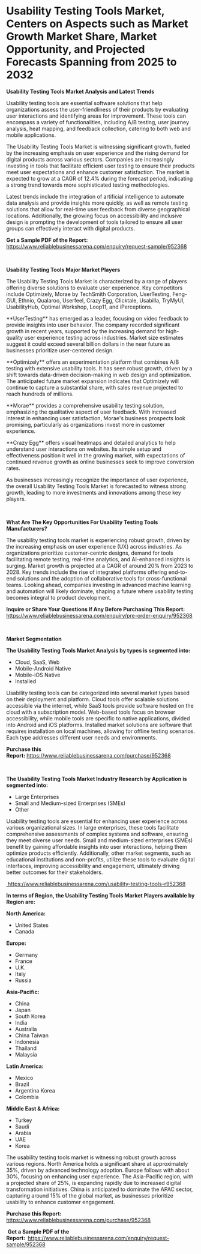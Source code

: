 <p><h1>Usability Testing Tools Market, Centers on Aspects such as Market Growth Market Share, Market Opportunity, and Projected Forecasts Spanning from 2025 to 2032</h1></p><p><strong>Usability Testing Tools Market Analysis and Latest Trends</strong></p>
<p><p>Usability testing tools are essential software solutions that help organizations assess the user-friendliness of their products by evaluating user interactions and identifying areas for improvement. These tools can encompass a variety of functionalities, including A/B testing, user journey analysis, heat mapping, and feedback collection, catering to both web and mobile applications. </p><p>The Usability Testing Tools Market is witnessing significant growth, fueled by the increasing emphasis on user experience and the rising demand for digital products across various sectors. Companies are increasingly investing in tools that facilitate efficient user testing to ensure their products meet user expectations and enhance customer satisfaction. The market is expected to grow at a CAGR of 12.4% during the forecast period, indicating a strong trend towards more sophisticated testing methodologies.</p><p>Latest trends include the integration of artificial intelligence to automate data analysis and provide insights more quickly, as well as remote testing solutions that allow for real-time user feedback from diverse geographical locations. Additionally, the growing focus on accessibility and inclusive design is prompting the development of tools tailored to ensure all user groups can effectively interact with digital products.</p></p>
<p><strong>Get a Sample PDF of the Report:&nbsp;</strong> <a href="https://www.reliablebusinessarena.com/enquiry/request-sample/952368?utm_campaign=2217&utm_medium=2&utm_source=Github&utm_content=ia&utm_term=17042025&utm_id=usability-testing-tools">https://www.reliablebusinessarena.com/enquiry/request-sample/952368</a></p>
<p>&nbsp;</p>
<p><strong>Usability Testing Tools Major Market Players</strong></p>
<p><p>The Usability Testing Tools Market is characterized by a range of players offering diverse solutions to evaluate user experience. Key competitors include Optimizely, Morae by TechSmith Corporation, UserTesting, Feng-GUI, Ethnio, Qualaroo, Userfeel, Crazy Egg, Clicktale, Usabilla, TryMyUI, UsabilityHub, Optimal Workshop, Loop11, and iPerceptions.</p><p>**UserTesting** has emerged as a leader, focusing on video feedback to provide insights into user behavior. The company recorded significant growth in recent years, supported by the increasing demand for high-quality user experience testing across industries. Market size estimates suggest it could exceed several billion dollars in the near future as businesses prioritize user-centered design.</p><p>**Optimizely** offers an experimentation platform that combines A/B testing with extensive usability tools. It has seen robust growth, driven by a shift towards data-driven decision-making in web design and optimization. The anticipated future market expansion indicates that Optimizely will continue to capture a substantial share, with sales revenue projected to reach hundreds of millions.</p><p>**Morae** provides a comprehensive usability testing solution, emphasizing the qualitative aspect of user feedback. With increased interest in enhancing user satisfaction, Morae's business prospects look promising, particularly as organizations invest more in customer experience.</p><p>**Crazy Egg** offers visual heatmaps and detailed analytics to help understand user interactions on websites. Its simple setup and effectiveness position it well in the growing market, with expectations of continued revenue growth as online businesses seek to improve conversion rates.</p><p>As businesses increasingly recognize the importance of user experience, the overall Usability Testing Tools Market is forecasted to witness strong growth, leading to more investments and innovations among these key players.</p></p>
<p>&nbsp;</p>
<p><strong>What Are The Key Opportunities For Usability Testing Tools Manufacturers?</strong></p>
<p><p>The usability testing tools market is experiencing robust growth, driven by the increasing emphasis on user experience (UX) across industries. As organizations prioritize customer-centric designs, demand for tools facilitating remote testing, real-time analytics, and AI-enhanced insights is surging. Market growth is projected at a CAGR of around 20% from 2023 to 2028. Key trends include the rise of integrated platforms offering end-to-end solutions and the adoption of collaborative tools for cross-functional teams. Looking ahead, companies investing in advanced machine learning and automation will likely dominate, shaping a future where usability testing becomes integral to product development.</p></p>
<p><strong>Inquire or Share Your Questions If Any Before Purchasing This Report:</strong> <a href="https://www.reliablebusinessarena.com/enquiry/pre-order-enquiry/952368?utm_campaign=2217&utm_medium=2&utm_source=Github&utm_content=ia&utm_term=17042025&utm_id=usability-testing-tools">https://www.reliablebusinessarena.com/enquiry/pre-order-enquiry/952368</a></p>
<p>&nbsp;</p>
<p><strong>Market Segmentation</strong></p>
<p><strong>The Usability Testing Tools Market Analysis by types is segmented into:</strong></p>
<p><ul><li>Cloud, SaaS, Web</li><li>Mobile-Android Native</li><li>Mobile-iOS Native</li><li>Installed</li></ul></p>
<p><p>Usability testing tools can be categorized into several market types based on their deployment and platform. Cloud tools offer scalable solutions accessible via the internet, while SaaS tools provide software hosted on the cloud with a subscription model. Web-based tools focus on browser accessibility, while mobile tools are specific to native applications, divided into Android and iOS platforms. Installed market solutions are software that requires installation on local machines, allowing for offline testing scenarios. Each type addresses different user needs and environments.</p></p>
<p><strong>Purchase this Report:&nbsp;</strong><a href="https://www.reliablebusinessarena.com/purchase/952368?utm_campaign=2217&utm_medium=2&utm_source=Github&utm_content=ia&utm_term=17042025&utm_id=usability-testing-tools">https://www.reliablebusinessarena.com/purchase/952368</a></p>
<p>&nbsp;</p>
<p><strong>The Usability Testing Tools Market Industry Research by Application is segmented into:</strong></p>
<p><ul><li>Large Enterprises</li><li>Small and Medium-sized Enterprises (SMEs)</li><li>Other</li></ul></p>
<p><p>Usability testing tools are essential for enhancing user experience across various organizational sizes. In large enterprises, these tools facilitate comprehensive assessments of complex systems and software, ensuring they meet diverse user needs. Small and medium-sized enterprises (SMEs) benefit by gaining affordable insights into user interactions, helping them optimize products efficiently. Additionally, other market segments, such as educational institutions and non-profits, utilize these tools to evaluate digital interfaces, improving accessibility and engagement, ultimately driving better outcomes for their stakeholders.</p></p>
<p><a href="https://www.reliablebusinessarena.com/usability-testing-tools-r952368?utm_campaign=2217&utm_medium=2&utm_source=Github&utm_content=ia&utm_term=17042025&utm_id=usability-testing-tools">&nbsp;https://www.reliablebusinessarena.com/usability-testing-tools-r952368</a></p>
<p><strong>In terms of Region, the Usability Testing Tools Market Players available by Region are:</strong></p>
<p>
    <p> <strong> North America: </strong>
        <ul>
            <li>United States</li>
            <li>Canada</li>
        </ul>
        </p> 
    <p> <strong> Europe: </strong>
        <ul>
            <li>Germany</li>
            <li>France</li>
            <li>U.K.</li>
            <li>Italy</li>
            <li>Russia</li>
        </ul>
        </p> 
    <p> <strong> Asia-Pacific: </strong>
        <ul>
            <li>China</li>
            <li>Japan</li>
            <li>South Korea</li>
            <li>India</li>
            <li>Australia</li>
            <li>China Taiwan</li>
            <li>Indonesia</li>
            <li>Thailand</li>
            <li>Malaysia</li>
        </ul>
        </p> 
    <p> <strong> Latin America: </strong>
        <ul>
            <li>Mexico</li>
            <li>Brazil</li>
            <li>Argentina Korea</li>
            <li>Colombia</li>
        </ul>
        </p> 
    <p> <strong> Middle East & Africa: </strong>
        <ul>
            <li>Turkey</li>
            <li>Saudi</li>
            <li>Arabia</li>
            <li>UAE</li>
            <li>Korea</li>
        </ul>
    </p>
    </p>
<p><p>The usability testing tools market is witnessing robust growth across various regions. North America holds a significant share at approximately 35%, driven by advanced technology adoption. Europe follows with about 30%, focusing on enhancing user experience. The Asia-Pacific region, with a projected share of 25%, is expanding rapidly due to increased digital transformation initiatives. China is anticipated to dominate the APAC sector, capturing around 15% of the global market, as businesses prioritize usability to enhance customer engagement.</p></p>
<p><strong>Purchase this Report: </strong><a href="https://www.reliablebusinessarena.com/purchase/952368?utm_campaign=2217&utm_medium=2&utm_source=Github&utm_content=ia&utm_term=17042025&utm_id=usability-testing-tools">https://www.reliablebusinessarena.com/purchase/952368</a></p>
<p>&nbsp;<strong>Get a Sample PDF of the Report:&nbsp;&nbsp;</strong><a href="https://www.reliablebusinessarena.com/enquiry/request-sample/952368?utm_campaign=2217&utm_medium=2&utm_source=Github&utm_content=ia&utm_term=17042025&utm_id=usability-testing-tools">https://www.reliablebusinessarena.com/enquiry/request-sample/952368</a></p>
<p><strong></strong></p>
<p><p></p><p></p><p></p></p>